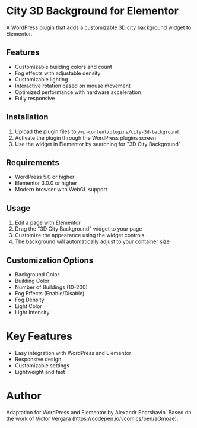 # City 3D Background for Elementor

A WordPress plugin that adds a customizable 3D city background widget to Elementor.

## Features

- Customizable building colors and count
- Fog effects with adjustable density
- Customizable lighting
- Interactive rotation based on mouse movement
- Optimized performance with hardware acceleration
- Fully responsive

## Installation

1. Upload the plugin files to `/wp-content/plugins/city-3d-background`
2. Activate the plugin through the WordPress plugins screen
3. Use the widget in Elementor by searching for "3D City Background"

## Requirements

- WordPress 5.0 or higher
- Elementor 3.0.0 or higher
- Modern browser with WebGL support

## Usage

1. Edit a page with Elementor
2. Drag the "3D City Background" widget to your page
3. Customize the appearance using the widget controls
4. The background will automatically adjust to your container size

## Customization Options

- Background Color
- Building Color
- Number of Buildings (10-200)
- Fog Effects (Enable/Disable)
- Fog Density
- Light Color
- Light Intensity 

# Key Features
- Easy integration with WordPress and Elementor
- Responsive design
- Customizable settings
- Lightweight and fast

# Author
Adaptation for WordPress and Elementor by Alexandr Sharshavin. Based on the work of Victor Vergara (https://codepen.io/vcomics/pen/aGmoae). 